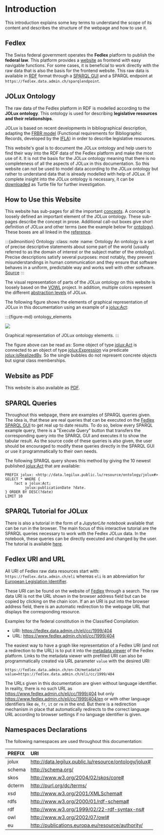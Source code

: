 
# Introduction

This introduction explains some key terms to understand the scope of its content and describes the structure of the webpage and how to use it.

## Fedlex

The Swiss federal government operates the **Fedlex** platform to publish the **federal law**. This platform provides a [website](https://www.fedlex.admin.ch/en) as frontend with easy navigable functions. For some cases, it is beneficial to work directly with the raw data that is also the basis for the frontend website. This raw data is available in [RDF](https://www.w3.org/TR/rdf11-primer/) format through a [SPARQL GUI](https://fedlex.data.admin.ch/en-CH/sparql) and a SPARQL endpoint at `https://fedlex.data.admin.ch/sparqlendpoint`.

## JOLux Ontology

The raw data of the Fedlex platform in RDF is modelled according to the **JOLux ontology**. This ontology is used for describing **legislative resources and their relationships**.

JOLux is based on recent developments in bibliographical description, adapting the [FRBR model](https://repository.ifla.org/handle/123456789/811) (Functional requirements for Bibliographic Records, developed by the [IFLA](https://www.ifla.org/)) in order to describe legislative resources.

This website's goal is to document the JOLux ontology and help users to find their way into the RDF data of the Fedlex platform and make the most use of it. It is not the basis for the JOLux ontology meaning that there is no completeness of all the aspects of JOLux in this documentation. So this website can not be used to model data according to the JOLux ontology but rather to understand data that is already modelled with help of JOLux. If complete insight into the JOLux ontology is necessary, it can be [downloaded](https://fedlex.data.admin.ch/filestore/resources/jolux_ontology.zip) as Turtle file for further investigation.

## How to Use this Website

This website has sub-pages for all the important [concepts](reference.md#concepts). A concept is loosely defined an important element of the JOLux ontology. These sub-pages describe the concept in prose. Additional call-out boxes give short definition of JOLux and other terms (see the example below for [ontology](#Ontology)). These boxes are all linked in the [reference](reference.md).

:::{admonition} Ontology
:class: note
:name: Ontology
An ontology is a set of precise descriptive statements about some part of the world (usually referred to as the domain of interest or the subject matter of the ontology). Precise descriptions satisfy several purposes: most notably, they prevent misunderstandings in human communication and they ensure that software behaves in a uniform, predictable way and works well with other software. [Source](https://www.w3.org/TR/owl2-primer/)
:::

The visual representation of parts of the JOLux ontology on this website is loosely based on the [VOWL](https://service.tib.eu/webvowl/) project. In addition, multiple colors represent the different [abstraction levels](abstraction_levels.md) of JOLux.

The following figure shows the elements of graphical representation of JOLux in this documentation using an example of a [jolux:Act](#Act):

:::{figure-md} ontology_elements

<img src="img/ontology_elements.png" class="max-width-600">

Graphical representation of JOLux ontology elements.
:::

The figure above can be read as: Some object of type [jolux:Act](#Act) is connected to an object of type [jolux:Expression](#Expression) via predicate [jolux:isRealizedBy](#isRealizedBy). So the single bubbles do not represent concrete objects but signal class memberships.

## Website as PDF

This website is also available as [PDF](https://raw.githubusercontent.com/swiss/jolux/gh-pages/pdf/jolux.pdf).

## SPARQL Queries

Throughout this webpage, there are examples of SPARQL queries given. The idea is, that these are real queries that can be executed on the [Fedlex SPARQL GUI](https://fedlex.data.admin.ch/en-CH/sparql) to get real up to date results. To do so, below every SPARQL example query, there is a "Execute Query" button that transfers the corresponding query into the SPARQL GUI and executes it to show the tabular result. As the source code of these queries is also given, the user should be encouraged to modify these queries directly in the SPARQL GUI or use it programmatically to their own needs.

The following SPARQL query shows this method by giving the 10 newest published [jolux:Act](#Act) that are available:

```sparql
PREFIX jolux: <http://data.legilux.public.lu/resource/ontology/jolux#>
SELECT * WHERE {
    ?act a jolux:Act;
         jolux:publicationDate ?date.
} ORDER BY DESC(?date)
LIMIT 10
```

## SPARQL Tutorial for JOLux

There is also a tutorial in the form of a *JupyterLite notebook* available that can be run in the browser. The main focus of this interactive tutorial are the SPARQL queries necessary to work with the Fedlex JOLux data. In the notebook, these queries can be directly executed and changed by the user. The tutorial is available [here](https://swiss.github.io/fedlex-sparql).

## Fedlex URI and URL

All URI of Fedlex raw data resources start with: `https://fedlex.data.admin.ch/eli` whereas `eli` is an abbreviation for [European Legislation Identifier](https://eur-lex.europa.eu/content/help/eurlex-content/eli.html).

These URI can be found on the website of [Fedlex](https://www.fedlex.admin.ch/) through a search. The raw data URI is not the URL shown in the browser address field but can be copied by clicking on the chain icon. If an an URI is put into the browser address field, there is an automatic redirection to the webpage URL that displays the corresponding resource.

Examples for the federal constitution in the Classified Compilation:

- URI: https://fedlex.data.admin.ch/eli/cc/1999/404
- URL: https://www.fedlex.admin.ch/eli/cc/1999/404

The easiest way to have a graph like representation of a Fedlex URI (and not a redirection to the URL) is to put it into the [metadata viewer](https://fedlex.data.admin.ch/en-CH/metadata) of the Fedlex platform. Links to the metadata viewer with prefilled URI can also be programmatically created via URL parameter `value` with the desired URI:

`https://fedlex.data.admin.ch/en-CH/metadata?value=https://fedlex.data.admin.ch/eli/cc/1999/404`

The URLs given in this documentation are given without language identifier. In reality, there is no such URL as https://www.fedlex.admin.ch/eli/cc/1999/404 but only https://www.fedlex.admin.ch/eli/cc/1999/404/en or with other language identifiers like `de`, `fr`, `it` or `rm` in the end. But there is a redirection mechanism in place that automatically redirects to the correct language URL according to browser settings if no language identifier is given.

## Namespaces Declarations

The following namespaces are used throughout this documentation:

| PREFIX | URI |
| :--- | :--- |
| jolux | http://data.legilux.public.lu/resource/ontology/jolux# |
| schema | http://schema.org/ |
| skos | http://www.w3.org/2004/02/skos/core# |
| dcterm | http://purl.org/dc/terms/ |
| xsd | http://www.w3.org/2001/XMLSchema# |
| rdfs | http://www.w3.org/2000/01/rdf-schema# |
| rdf | http://www.w3.org/1999/02/22-rdf-syntax-ns# |
| owl | http://www.w3.org/2002/07/owl# |
| eu | http://publications.europa.eu/resource/authority/ |
